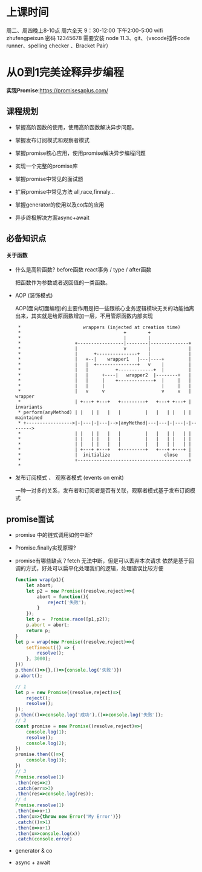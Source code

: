 # 上课时间
周二、周四晚上8-10点 周六全天 9：30-12:00  下午2:00-5:00
wifi zhufengpeixun 密码 12345678
需要安装 node 11.3、git、（vscode插件code runner、spelling checker 、Bracket Pair）

# 从0到1完美诠释异步编程 
**实现Promise**:https://promisesaplus.com/


## 课程规划

- 掌握高阶函数的使用，使用高阶函数解决异步问题。

- 掌握发布订阅模式和观察者模式

- 掌握promise核心应用，使用promise解决异步编程问题

- 实现一个完整的promise库

- 掌握promise中常见的面试题

- 扩展promise中常见方法 all,race,finnaly...

- 掌握generator的使用以及co库的应用 

- 异步终极解决方案async+await


## 必备知识点

####  关于函数

- 什么是高阶函数?    before函数  react事务 / type / after函数

  把函数作为参数或者返回值的一类函数。

- AOP (装饰模式) 

  AOP(面向切面编程)的主要作用是把一些跟核心业务逻辑模块无关的功能抽离出来，其实就是给原函数增加一层，不用管原函数内部实现

  ```
   *                       wrappers (injected at creation time)
   *                                      +        +
   *                                      |        |
   *                    +-----------------|--------|--------------+
   *                    |                 v        |              |
   *                    |      +---------------+   |              |
   *                    |   +--|    wrapper1   |---|----+         |
   *                    |   |  +---------------+   v    |         |
   *                    |   |          +-------------+  |         |
   *                    |   |     +----|   wrapper2  |--------+   |
   *                    |   |     |    +-------------+  |     |   |
   *                    |   |     |                     |     |   |
   *                    |   v     v                     v     v   | wrapper
   *                    | +---+ +---+   +---------+   +---+ +---+ | invariants
   * perform(anyMethod) | |   | |   |   |         |   |   | |   | | maintained
   * +----------------->|-|---|-|---|-->|anyMethod|---|---|-|---|-|-------->
   *                    | |   | |   |   |         |   |   | |   | |
   *                    | |   | |   |   |         |   |   | |   | |
   *                    | |   | |   |   |         |   |   | |   | |
   *                    | +---+ +---+   +---------+   +---+ +---+ |
   *                    |  initialize                    close    |
   *                    +-----------------------------------------+
   * 
  ```

- 发布订阅模式 、 观察者模式 (events on emit)

  一种一对多的关系，发布者和订阅者是否有关联，观察者模式基于发布订阅模式



## promise面试

- promise 中的链式调用如何中断?

- Promise.finally实现原理?  

- promise有哪些缺点？fetch 无法中断，但是可以丢弃本次请求  依然是基于回调的方式，好处可以扁平化处理我们的逻辑，处理错误比较方便

  ```javascript
  function wrap(p1){
      let abort;
      let p2 = new Promise((resolve,reject)=>{
          abort = function(){
              reject('失败');
          }
      });
      let p =  Promise.race([p1,p2]);
      p.abort = abort;
      return p;
  }
  let p = wrap(new Promise((resolve,reject)=>{
      setTimeout(() => {
          resolve();  
      }, 3000);
  }))
  p.then(()=>{},()=>{console.log('失败')})
  p.abort();
  ```
  
  ```javascript a
  // 1
  let p = new Promise((resolve,reject)=>{
      reject();
      resolve();
  });
  p.then(()=>console.log('成功'),()=>console.log('失败'));
  // 2
  const promise = new Promise((resolve,reject)=>{
      console.log(1);
      resolve();
      console.log(2);
  })
  promise.then(()=>{
      console.log(3);
  })
  // 3
  Promise.resolve(1)
  .then(res=>2)
  .catch(err=>3)
  .then(res=>console.log(res));
  // 4
  Promise.resolve(1)
  .then(x=>x+1)
  .then(x=>{throw new Error('My Error')})
  .catch(()=>1)
  .then(x=>x+1)
  .then(x=>console.log(x))
  .catch(console.error)
  ```
  
- generator &  co 

- async + await